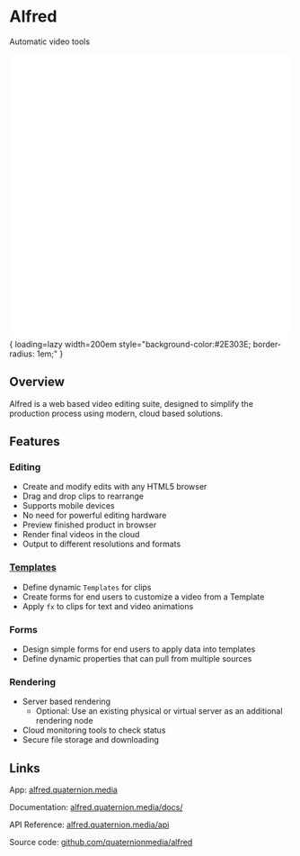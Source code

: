 # Alfred

Automatic video tools

![Alfred logo](./assets/al-white.svg){ loading=lazy width=200em style="background-color:#2E303E; border-radius: 1em;" }


## Overview

Alfred is a web based video editing suite, designed to simplify the production process using modern, cloud based solutions.

## Features
### Editing
- Create and modify edits with any HTML5 browser
- Drag and drop clips to rearrange
- Supports mobile devices
- No need for powerful editing hardware
- Preview finished product in browser
- Render final videos in the cloud
- Output to different resolutions and formats
  <!-- - Advanced (multi-track) -->
  
### [Templates](../template)
- Define dynamic `Templates` for clips
- Create forms for end users to customize a video from a Template
- Apply `fx` to clips for text and video animations
### Forms
- Design simple forms for end users to apply data into templates
- Define dynamic properties that can pull from multiple sources
### Rendering
- Server based rendering
    - Optional: Use an existing physical or virtual server as an additional rendering node
- Cloud monitoring tools to check status
- Secure file storage and downloading
    
## Links
App: [alfred.quaternion.media](https://alfred.quaternion.media)

Documentation: [alfred.quaternion.media/docs/](https://alfred.quaternion.media/docs/)

API Reference: [alfred.quaternion.media/api](https://alfred.quaternion.media/api)

Source code: [github.com/quaternionmedia/alfred](https://github.com/quaternionmedia/alfred)
